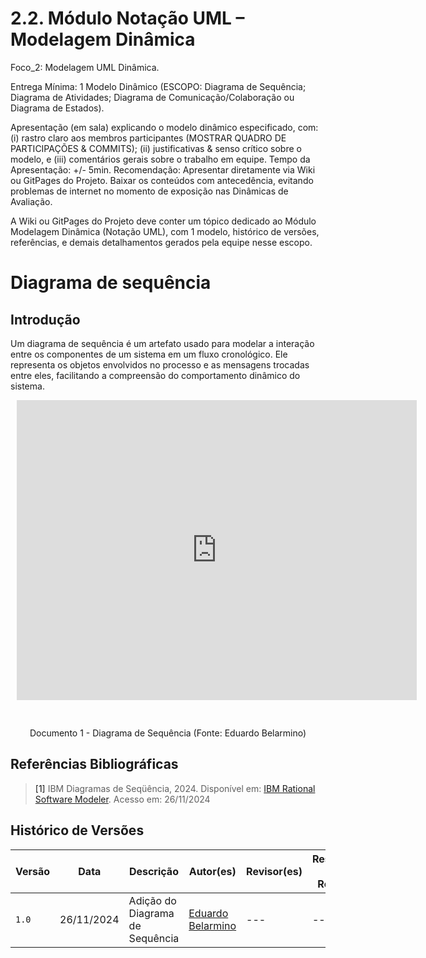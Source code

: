 # 2.2. Módulo Notação UML – Modelagem Dinâmica

Foco_2: Modelagem UML Dinâmica.

Entrega Mínima: 1 Modelo Dinâmico (ESCOPO: Diagrama de Sequência; Diagrama de Atividades; Diagrama de Comunicação/Colaboração ou Diagrama de Estados).

Apresentação (em sala) explicando o modelo dinâmico especificado, com: (i) rastro claro aos membros participantes (MOSTRAR QUADRO DE PARTICIPAÇÕES & COMMITS); (ii) justificativas & senso crítico sobre o modelo, e (iii) comentários gerais sobre o trabalho em equipe. Tempo da Apresentação: +/- 5min. Recomendação: Apresentar diretamente via Wiki ou GitPages do Projeto. Baixar os conteúdos com antecedência, evitando problemas de internet no momento de exposição nas Dinâmicas de Avaliação.

A Wiki ou GitPages do Projeto deve conter um tópico dedicado ao Módulo Modelagem Dinâmica (Notação UML), com 1 modelo, histórico de versões, referências, e demais detalhamentos gerados pela equipe nesse escopo.

# Diagrama de sequência

## Introdução

Um diagrama de sequência é um artefato usado para modelar a interação entre os componentes de um sistema em um fluxo cronológico. Ele representa os objetos envolvidos no processo e as mensagens trocadas entre eles, facilitando a compreensão do comportamento dinâmico do sistema.


<div style="width: 640px; height: 480px; margin: 10px; position: relative;">
<iframe allowfullscreen frameborder="0" style="width:640px; height:480px" src="https://lucid.app/documents/embedded/ee41648b-4ed6-4303-bbb1-680bb1bd190c" id="cDXuXnyqzdHx"></iframe>
</div>
<br><br>

<center>
Documento 1 - Diagrama de Sequência (Fonte: Eduardo Belarmino)
</center>


## Referências Bibliográficas 

> <a id="REF1">[1]</a> IBM Diagramas de Seqüência, 2024. Disponível em: [IBM Rational Software Modeler](https://www.ibm.com/docs/pt-br/rsm/7.5.0?topic=uml-sequence-diagrams). Acesso em: 26/11/2024


## Histórico de Versões

| Versão | Data | Descrição | Autor(es) | Revisor(es) | Resultado da Revisão |
| ------ | ---- | --------- | --------- |------------ |--------------------- |
| `1.0`   | 26/11/2024 | Adição do Diagrama de Sequência | [Eduardo Belarmino](https://github.com/eduard0803) | --- | --- |
